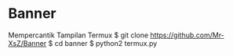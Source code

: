 # Banner
Mempercantik Tampilan Termux 
$ git clone https://github.com/Mr-XsZ/Banner
$ cd banner 
$ python2 termux.py
